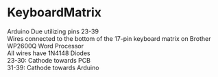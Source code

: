# KeyboardMatrix

Arduino Due utilizing pins 23-39 <br/>
Wires connected to the bottom of the 17-pin keyboard matrix on Brother WP2600Q Word Processor<br/>
All wires have 1N4148 Diodes<br/>
23-30: Cathode towards PCB<br/>
31-39: Cathode towards Arduino

